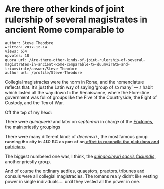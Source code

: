 # Are there other kinds of joint rulership of several magistrates in ancient Rome comparable to 

	author: Steve Theodore
	written: 2017-12-14
	views: 654
	upvotes: 18
	quora url: /Are-there-other-kinds-of-joint-rulership-of-several-magistrates-in-ancient-Rome-comparable-to-duumvirate-and-triumvirate/answer/Steve-Theodore
	author url: /profile/Steve-Theodore


Collegial magistracies were the norm in Rome, and the nomenclature reflects that. It’s just the Latin way of saying ‘group of so many’ — a habit which lasted all the way down to the Renaissance, where the Florentine government was full of groups like the Five of the Countryside, the Eight of Custody, and the Ten of War.

Off the top of my head:

There were _quinqueviri_ and later on _septemviri_ in charge of the [Epulones, ](https://en.wikipedia.org/wiki/Epulones)the main priestly groupings

There were many different kinds of _decemviri_ , the most famous group running the city in 450 BC as part of an[ effort to reconcile the plebeians and patricians](https://www.britannica.com/topic/decemviri).

The biggest numbered one was, I think, the _[quindecimviri sacris faciundis](https://en.wikipedia.org/wiki/Quindecimviri_sacris_faciundis)_ _,_ another priestly group.

And of course the ordinary aediles, quaestors, praetors, tribunes and consuls were all collegial magistracies. The romans really didn’t like vesting power in single individuals…. until they vested all the power in one.

